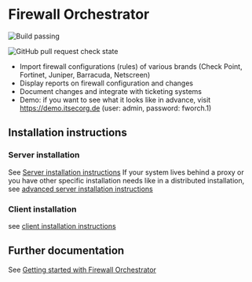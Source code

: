 # Firewall Orchestrator

![Build passing](https://github.com/CactuseSecurity/firewall-orchestrator/workflows/test-install/badge.svg)

![GitHub pull request check state](https://img.shields.io/github/status/s/pulls/CactuseSecurity/firewall-orchestrator/test-install?style=plastic)

- Import firewall configurations (rules) of various brands (Check Point, Fortinet, Juniper, Barracuda, Netscreen)
- Display reports on firewall configuration and changes
- Document changes and integrate with ticketing systems
- Demo: if you want to see what it looks like in advance, visit <https://demo.itsecorg.de> (user: admin, password: fworch.1)

## Installation instructions
### Server installation

See [Server installation instructions](blob/master/documentation/installer/server-install.md)
If your system lives behind a proxy or you have other specific installation needs like in a distributed installation, see [advanced server installation instructions](documentation/installer/install-advanced.md)

### Client installation

see [client installation instructions](documentation/installer/client-eto-install.md)

## Further documentation

See [Getting started with Firewall Orchestrator](documentation/get-started.MD)
